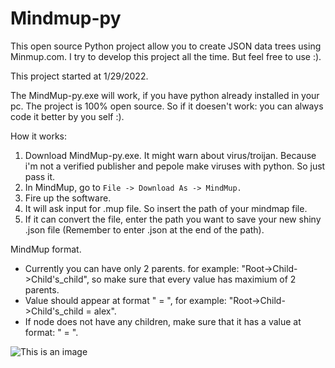 # Mindmup-py
This open source Python project allow you to create JSON data trees using Minmup.com. I try to develop this project all the time. But feel free to use :).

This project started at 1/29/2022.

The MindMup-py.exe will work, if you have python already installed in your pc.
The project is 100% open source. So if it doesen't work: you can always code it better by you self :).

How it works:

1. Download MindMup-py.exe. It might warn about virus/troijan. Because i'm not a verified publisher and pepole make viruses with python. So just pass it.
2. In MindMup, go to ```File -> Download As -> MindMup.```
3. Fire up the software.
4. It will ask input for .mup file. So insert the path of your mindmap file.
5. If it can convert the file, enter the path you want to save your new shiny .json file (Remember to enter <filename>.json at the end of the path).
  
 
MindMup format.
  - Currently you can have only 2 parents. for example: "Root->Child->Child's_child", so make sure that every value has maximium of 2 parents.
  - Value should appear at format "<key> = <value>", for example: "Root->Child->Child's_child = alex".
  - If node does not have any children, make sure that it has a value at format: "<key> = <data>".

![This is an image](https://i.ibb.co/2hsHTtP/Capture.png)
